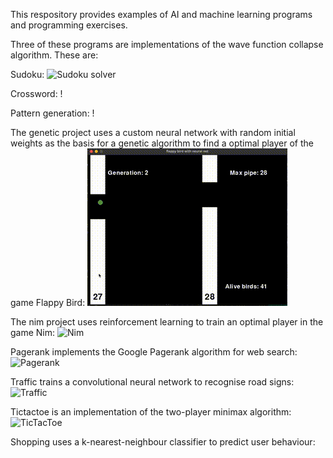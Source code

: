 This respository provides examples of AI and machine learning programs and programming exercises. 

Three of these programs are implementations of the wave function collapse algorithm. These are:

Sudoku: 
![Sudoku solver](https://...)

Crossword:
!

Pattern generation:
!

The genetic project uses a custom neural network with random initial weights as the basis for a genetic algorithm to find a optimal player of the game Flappy Bird:
![Flappy bird](https://github.com/dmosthenes/AI-programming-examples/blob/main/flappy.gif?raw=true)

The nim project uses reinforcement learning to train an optimal player in the game Nim:
![Nim](https://...)

Pagerank implements the Google Pagerank algorithm for web search:
![Pagerank](https://...)

Traffic trains a convolutional neural network to recognise road signs:
![Traffic](https://...)

Tictactoe is an implementation of the two-player minimax algorithm:
![TicTacToe](https://...)

Shopping uses a k-nearest-neighbour classifier to predict user behaviour:



